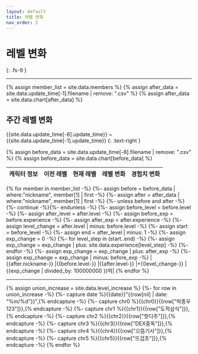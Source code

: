 ```yaml
---
layout: default
title: 레벨 변화
nav_order: 2
---
```


# 레벨 변화
{: .fs-9 }

---

{% assign member_list = site.data.members %}
{% assign after_data = site.data.update_time[-1].filename | remove: ".csv" %}
{% assign after_data = site.data.chart[after_data] %}


## 주간 레벨 변화

{{site.data.update_time[-8].update_time}} ~ {{site.data.update_time[-1].update_time}}
{: .text-right }

{% assign before_data = site.data.update_time[-8].filename | remove: ".csv" %}
{% assign before_data = site.data.chart[before_data] %}

| 캐릭터 정보 | 이전 레벨 | 현재 레벨 | 레벨 변화 | 경험치 변화 |
|:-|:-:|:-:|:-:|:-:|
{% for member in member_list -%}
  {%- assign before = before_data | where:"nickname", member[1] | first -%}
  {%- assign after = after_data | where:"nickname", member[1] | first -%}
  {%- unless before and after -%}{%- continue -%}{%- endunless -%}
  {%- assign before_level = before.level -%}
  {%- assign after_level = after.level -%}
  {%- assign before_exp = before.experience -%}
  {%- assign after_exp = after.experience -%}
  {%- assign level_change = after.level | minus: before.level -%}
  {%- assign start = before_level -%}
  {%- assign end = after_level | minus: 1 -%}
  {%- assign exp_change = 0 -%}
  {%- for level_step in (start..end) -%}
    {%- assign exp_change = exp_change | plus: site.data.experience[level_step] -%}
  {%- endfor -%}
  {%- assign exp_change = exp_change | plus: after_exp -%}
  {%- assign exp_change = exp_change | minus: before_exp -%}
  |{{after.nickname-}}
  |{{before.level-}}
  |{{after.level-}}
  |+{{level_change-}}
  |{{exp_change | divided_by: 100000000 }}억|
{% endfor %}

---

{% assign union_increase = site.data.level_increase %}
{%- for row in union_increase -%}
  {%- capture date %}{{date}}"{{row[nil] | date: "%m/%d"}}",{% endcapture -%}
  {%- capture chr0 %}{{chr0}}{{row["박종우123"]}},{% endcapture -%}
  {%- capture chr1 %}{{chr1}}{{row["도적삼식"]}},{% endcapture -%}
  {%- capture chr2 %}{{chr2}}{{row["핫다주"]}},{% endcapture -%}
  {%- capture chr3 %}{{chr3}}{{row["DEX중독"]}},{% endcapture -%}
  {%- capture chr4 %}{{chr4}}{{row["으뜸기사"]}},{% endcapture -%}
  {%- capture chr5 %}{{chr5}}{{row["뜨겁초"]}},{% endcapture -%}
{% endfor %}


<canvas id="level" style="box-sizing: border-box; width: 100%;"></canvas>


<script>
var options = {
    responsive: true,
    plugins: {
      legend: {
        position: 'top',
      }, 
    },
    layout: {
      padding: {
        top: 32,
        right: 32,
        bottom: 16,
        left: 8
      }
    },
    aspectRatio: 1,
};

var ctx = document.getElementById("level");

var labels = [{{date}}];
var data = {
    labels: labels,
    datasets: [
      {
        label: "박종우123",
        data: [{{chr0}}],
        backgroundColor: "rgba(33, 160, 221, 0.5)",
        borderColor: "rgba(33, 160, 221, 1)",
      },
      {
        label: "도적삼식",
        data: [{{chr1}}],
        backgroundColor: "rgba(45, 40, 40, 0.5)",
        borderColor: "rgba(45, 40, 40, 1)",
      },
      {
        label: "핫다주",
        data: [{{chr2}}],
        backgroundColor: "rgba(243, 228, 50, 0.5)",
        borderColor: "rgba(243, 228, 50, 1)",
      },
      {
        label: "DEX중독",
        data: [{{chr3}}],
        backgroundColor: "rgba(186, 110, 182, 0.5)",
        borderColor: "rgba(186, 110, 182, 1)",
      },
      {
        label: "으뜸기사",
        data: [{{chr4}}],
        backgroundColor: "rgba(250, 225, 134, 0.5)",
        borderColor: "rgba(250, 225, 134, 1)",
      },
      {
        label: "뜨겁초",
        data: [{{chr5}}],
        backgroundColor: "rgba(225, 104, 136, 0.5)",
        borderColor: "rgba(225, 104, 136, 1)",
      },
    ]
  };

new Chart(ctx, {
  type: "line",
  data: data, 
  options: options, 
});
</script>
